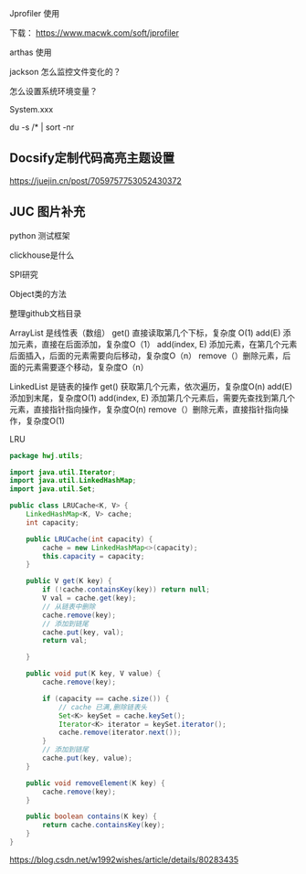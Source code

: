 Jprofiler 使用

下载： https://www.macwk.com/soft/jprofiler

arthas 使用

jackson 怎么监控文件变化的？

怎么设置系统环境变量？

System.xxx

du -s /* | sort -nr



## Docsify定制代码高亮主题设置

https://juejin.cn/post/7059757753052430372



## JUC 图片补充



python 测试框架 

clickhouse是什么

SPI研究

Object类的方法

整理github文档目录





ArrayList 是线性表（数组）
get() 直接读取第几个下标，复杂度 O(1)
add(E) 添加元素，直接在后面添加，复杂度O（1）
add(index, E) 添加元素，在第几个元素后面插入，后面的元素需要向后移动，复杂度O（n）
remove（）删除元素，后面的元素需要逐个移动，复杂度O（n）

LinkedList 是链表的操作
get() 获取第几个元素，依次遍历，复杂度O(n)
add(E) 添加到末尾，复杂度O(1)
add(index, E) 添加第几个元素后，需要先查找到第几个元素，直接指针指向操作，复杂度O(n)
remove（）删除元素，直接指针指向操作，复杂度O(1)





LRU

```java
package hwj.utils;

import java.util.Iterator;
import java.util.LinkedHashMap;
import java.util.Set;

public class LRUCache<K, V> {
    LinkedHashMap<K, V> cache;
    int capacity;

    public LRUCache(int capacity) {
        cache = new LinkedHashMap<>(capacity);
        this.capacity = capacity;
    }

    public V get(K key) {
        if (!cache.containsKey(key)) return null;
        V val = cache.get(key);
        // 从链表中删除
        cache.remove(key);
        // 添加到链尾
        cache.put(key, val);
        return val;

    }

    public void put(K key, V value) {
        cache.remove(key);

        if (capacity == cache.size()) {
            // cache 已满,删除链表头
            Set<K> keySet = cache.keySet();
            Iterator<K> iterator = keySet.iterator();
            cache.remove(iterator.next());
        }
        // 添加到链尾
        cache.put(key, value);
    }

    public void removeElement(K key) {
        cache.remove(key);
    }

    public boolean contains(K key) {
        return cache.containsKey(key);
    }
}


```













https://blog.csdn.net/w1992wishes/article/details/80283435